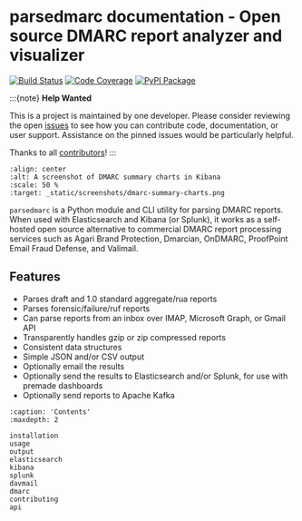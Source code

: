 # parsedmarc documentation - Open source DMARC report analyzer and visualizer

[![Build
Status](https://github.com/domainaware/parsedmarc/actions/workflows/python-tests.yml/badge.svg)](https://github.com/domainaware/parsedmarc/actions/workflows/python-tests.yml)
[![Code
Coverage](https://codecov.io/gh/domainaware/parsedmarc/branch/master/graph/badge.svg)](https://codecov.io/gh/domainaware/parsedmarc)
[![PyPI
Package](https://img.shields.io/pypi/v/parsedmarc.svg)](https://pypi.org/project/parsedmarc/)

:::{note}
**Help Wanted**

This is a project is maintained by one developer.
Please consider reviewing the open [issues] to see how you can contribute code, documentation, or user support.
Assistance on the pinned issues would be particularly helpful.

Thanks to all [contributors]!
:::

```{image} _static/screenshots/dmarc-summary-charts.png
:align: center
:alt: A screenshot of DMARC summary charts in Kibana
:scale: 50 %
:target: _static/screenshots/dmarc-summary-charts.png
```

`parsedmarc` is a Python module and CLI utility for parsing DMARC reports.
When used with Elasticsearch and Kibana (or Splunk), it works as a self-hosted
open source alternative to commercial DMARC report processing services such
as Agari Brand Protection, Dmarcian, OnDMARC, ProofPoint Email Fraud Defense,
and Valimail.

## Features

- Parses draft and 1.0 standard aggregate/rua reports
- Parses forensic/failure/ruf reports
- Can parse reports from an inbox over IMAP, Microsoft Graph, or Gmail API
- Transparently handles gzip or zip compressed reports
- Consistent data structures
- Simple JSON and/or CSV output
- Optionally email the results
- Optionally send the results to Elasticsearch and/or Splunk, for use with
  premade dashboards
- Optionally send reports to Apache Kafka

```{toctree}
:caption: 'Contents'
:maxdepth: 2

installation
usage
output
elasticsearch
kibana
splunk
davmail
dmarc
contributing
api
```

[contributors]: https://github.com/domainaware/parsedmarc/graphs/contributors
[issues]: https://github.com/domainaware/parsedmarc/issues
